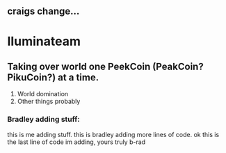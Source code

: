 


## craigs change...

# Iluminateam

## Taking over world one PeekCoin (PeakCoin? PikuCoin?) at a time.

1. World domination
2. Other things probably

### Bradley adding stuff:
this is me adding stuff.
this is bradley adding more lines of code.
ok this is the last line of code im adding, yours truly b-rad
